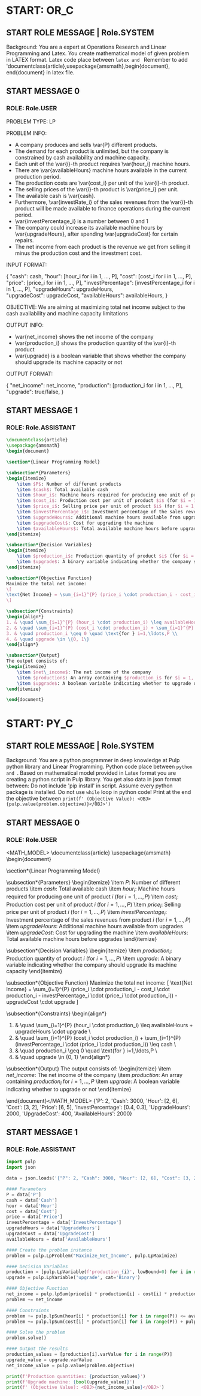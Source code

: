 # START: OR_C 
## START ROLE MESSAGE | Role.SYSTEM 
Background: You are a expert at Operations Research and Linear Programming and Latex. You create mathematical model of given problem in LATEX format. Latex code place between ```latex and ``` Remember to add 'documentclass{article},usepackage{amsmath},begin{document}, end{document} in latex file. 
## START MESSAGE 0 
### ROLE: Role.USER
<DESCRIPTION>
PROBLEM TYPE: LP

PROBLEM INFO: 

- A company produces and sells \var{P} different products. 
- The demand for each product is unlimited, but the company is constrained by cash availability and machine capacity.
- Each unit of the \var{i}-th product requires \var{hour_i} machine hours.
- There are \var{availableHours} machine hours available in the current production period.
- The production costs are \var{cost_i} per unit of the \var{i}-th product.
- The selling prices of the \var{i}-th product is \var{price_i} per unit.
- The available cash is \var{cash}.
- Furthermore, \var{investRate_i} of the sales revenues from the \var{i}-th product will be made available to finance operations during the current period.
- \var{investPercentage_i} is a number between 0 and 1
- The company could increase its available machine hours by \var{upgradeHours}, after spending \var{upgradeCost} for certain repairs. 
- The net income from each product is the revenue we get from selling it minus the production cost and the investment cost.

INPUT FORMAT:

{
    "cash": cash,
    "hour": [hour_i for i in 1, ..., P],
    "cost": [cost_i for i in 1, ..., P],
    "price": [price_i for i in 1, ..., P],
    "investPercentage": [investPercentage_i for i in 1, ..., P],
    "upgradeHours": upgradeHours,   
    "upgradeCost": upgradeCost,
    "availableHours": availableHours,
}

OBJECTIVE: We are aiming at maximizing total net income subject to the cash availability and machine capacity limitations

OUTPUT INFO:

- \var{net_income} shows the net income of the company
- \var{production_i} shows the production quantity of the \var{i}-th product
- \var{upgrade} is a boolean variable that shows whether the company should upgrade its machine capacity or not

OUTPUT FORMAT:

{
    "net_income": net_income,
    "production": [production_i for i in 1, ..., P],
    "upgrade": true/false,
}
</DESCRIPTION>


## START MESSAGE 1 
### ROLE: Role.ASSISTANT
```latex
\documentclass{article}
\usepackage{amsmath}
\begin{document}

\section*{Linear Programming Model}

\subsection*{Parameters}
\begin{itemize}
    \item $P$: Number of different products
    \item $cash$: Total available cash
    \item $hour_i$: Machine hours required for producing one unit of product $i$ (for $i = 1, \ldots, P$)
    \item $cost_i$: Production cost per unit of product $i$ (for $i = 1, \ldots, P$)
    \item $price_i$: Selling price per unit of product $i$ (for $i = 1, \ldots, P$)
    \item $investPercentage_i$: Investment percentage of the sales revenues from product $i$ (for $i = 1, \ldots, P$)
    \item $upgradeHours$: Additional machine hours available from upgrades
    \item $upgradeCost$: Cost for upgrading the machine
    \item $availableHours$: Total available machine hours before upgrades
\end{itemize}

\subsection*{Decision Variables}
\begin{itemize}
    \item $production_i$: Production quantity of product $i$ (for $i = 1, \ldots, P$)
    \item $upgrade$: A binary variable indicating whether the company should upgrade its machine capacity
\end{itemize}

\subsection*{Objective Function}
Maximize the total net income:
\[
\text{Net Income} = \sum_{i=1}^{P} (price_i \cdot production_i - cost_i \cdot production_i - investPercentage_i \cdot (price_i \cdot production_i)) - upgradeCost \cdot upgrade
\]

\subsection*{Constraints}
\begin{align*}
1. & \quad \sum_{i=1}^{P} (hour_i \cdot production_i) \leq availableHours + upgradeHours \cdot upgrade \\
2. & \quad \sum_{i=1}^{P} (cost_i \cdot production_i) + \sum_{i=1}^{P} (investPercentage_i \cdot (price_i \cdot production_i)) \leq cash \\
3. & \quad production_i \geq 0 \quad \text{for } i=1,\ldots,P \\
4. & \quad upgrade \in \{0, 1\}
\end{align*}

\subsection*{Output}
The output consists of:
\begin{itemize}
    \item $net\_income$: The net income of the company
    \item $production$: An array containing $production_i$ for $i = 1, \ldots, P$
    \item $upgrade$: A boolean variable indicating whether to upgrade or not
\end{itemize}

\end{document}
```

# START: PY_C 
## START ROLE MESSAGE | Role.SYSTEM 
Background: You are a python programmer in deep knowledge at Pulp python library and Linear Programming. Python code place between ```python and ```. Based on mathematical model provided in Latex format you are creating a python script in Pulp library. You get also data in json format between: <DATA></DATA> Do not include 'pip install' in script. Assume every python package is installed. Do not use `while` loop in python code! Print at the end the objective between <OBJ></OBJ> `print(f' (Objective Value): <OBJ>{pulp.value(problem.objective)}</OBJ>')` 
## START MESSAGE 0 
### ROLE: Role.USER
<MATH_MODEL>
\documentclass{article}
\usepackage{amsmath}
\begin{document}

\section*{Linear Programming Model}

\subsection*{Parameters}
\begin{itemize}
    \item $P$: Number of different products
    \item $cash$: Total available cash
    \item $hour_i$: Machine hours required for producing one unit of product $i$ (for $i = 1, \ldots, P$)
    \item $cost_i$: Production cost per unit of product $i$ (for $i = 1, \ldots, P$)
    \item $price_i$: Selling price per unit of product $i$ (for $i = 1, \ldots, P$)
    \item $investPercentage_i$: Investment percentage of the sales revenues from product $i$ (for $i = 1, \ldots, P$)
    \item $upgradeHours$: Additional machine hours available from upgrades
    \item $upgradeCost$: Cost for upgrading the machine
    \item $availableHours$: Total available machine hours before upgrades
\end{itemize}

\subsection*{Decision Variables}
\begin{itemize}
    \item $production_i$: Production quantity of product $i$ (for $i = 1, \ldots, P$)
    \item $upgrade$: A binary variable indicating whether the company should upgrade its machine capacity
\end{itemize}

\subsection*{Objective Function}
Maximize the total net income:
\[
\text{Net Income} = \sum_{i=1}^{P} (price_i \cdot production_i - cost_i \cdot production_i - investPercentage_i \cdot (price_i \cdot production_i)) - upgradeCost \cdot upgrade
\]

\subsection*{Constraints}
\begin{align*}
1. & \quad \sum_{i=1}^{P} (hour_i \cdot production_i) \leq availableHours + upgradeHours \cdot upgrade \\
2. & \quad \sum_{i=1}^{P} (cost_i \cdot production_i) + \sum_{i=1}^{P} (investPercentage_i \cdot (price_i \cdot production_i)) \leq cash \\
3. & \quad production_i \geq 0 \quad \text{for } i=1,\ldots,P \\
4. & \quad upgrade \in \{0, 1\}
\end{align*}

\subsection*{Output}
The output consists of:
\begin{itemize}
    \item $net\_income$: The net income of the company
    \item $production$: An array containing $production_i$ for $i = 1, \ldots, P$
    \item $upgrade$: A boolean variable indicating whether to upgrade or not
\end{itemize}

\end{document}</MATH_MODEL>
<DATA>
{'P': 2, 'Cash': 3000, 'Hour': [2, 6], 'Cost': [3, 2], 'Price': [6, 5], 'InvestPercentage': [0.4, 0.3], 'UpgradeHours': 2000, 'UpgradeCost': 400, 'AvailableHours': 2000}</DATA>


## START MESSAGE 1 
### ROLE: Role.ASSISTANT
```python
import pulp
import json

data = json.loads('{"P": 2, "Cash": 3000, "Hour": [2, 6], "Cost": [3, 2], "Price": [6, 5], "InvestPercentage": [0.4, 0.3], "UpgradeHours": 2000, "UpgradeCost": 400, "AvailableHours": 2000}')

#### Parameters
P = data['P']
cash = data['Cash']
hour = data['Hour']
cost = data['Cost']
price = data['Price']
investPercentage = data['InvestPercentage']
upgradeHours = data['UpgradeHours']
upgradeCost = data['UpgradeCost']
availableHours = data['AvailableHours']

#### Create the problem instance
problem = pulp.LpProblem("Maximize_Net_Income", pulp.LpMaximize)

#### Decision Variables
production = [pulp.LpVariable(f'production_{i}', lowBound=0) for i in range(P)]
upgrade = pulp.LpVariable('upgrade', cat='Binary')

#### Objective Function
net_income = pulp.lpSum(price[i] * production[i] - cost[i] * production[i] - investPercentage[i] * (price[i] * production[i]) for i in range(P)) - upgradeCost * upgrade
problem += net_income

#### Constraints
problem += pulp.lpSum(hour[i] * production[i] for i in range(P)) <= availableHours + upgradeHours * upgrade
problem += pulp.lpSum(cost[i] * production[i] for i in range(P)) + pulp.lpSum(investPercentage[i] * (price[i] * production[i]) for i in range(P)) <= cash

#### Solve the problem
problem.solve()

#### Output the results
production_values = [production[i].varValue for i in range(P)]
upgrade_value = upgrade.varValue
net_income_value = pulp.value(problem.objective)

print(f'Production quantities: {production_values}')
print(f'Upgrade machine: {bool(upgrade_value)}')
print(f' (Objective Value): <OBJ>{net_income_value}</OBJ>')
```

